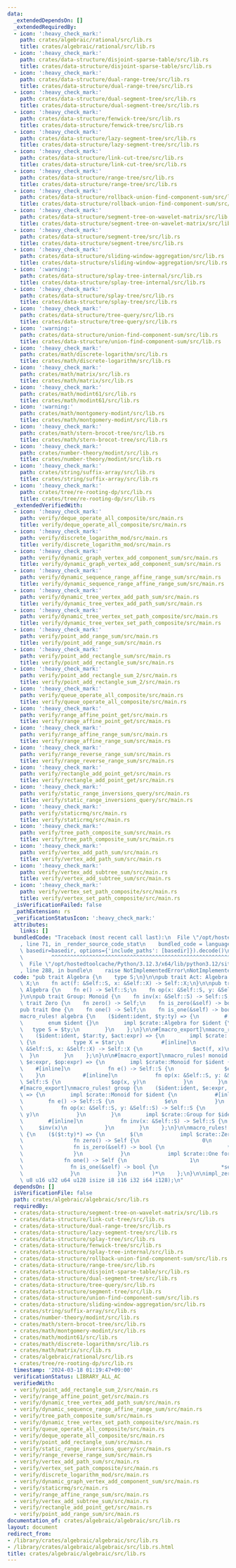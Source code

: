 ```yaml
---
data:
  _extendedDependsOn: []
  _extendedRequiredBy:
  - icon: ':heavy_check_mark:'
    path: crates/algebraic/rational/src/lib.rs
    title: crates/algebraic/rational/src/lib.rs
  - icon: ':heavy_check_mark:'
    path: crates/data-structure/disjoint-sparse-table/src/lib.rs
    title: crates/data-structure/disjoint-sparse-table/src/lib.rs
  - icon: ':heavy_check_mark:'
    path: crates/data-structure/dual-range-tree/src/lib.rs
    title: crates/data-structure/dual-range-tree/src/lib.rs
  - icon: ':heavy_check_mark:'
    path: crates/data-structure/dual-segment-tree/src/lib.rs
    title: crates/data-structure/dual-segment-tree/src/lib.rs
  - icon: ':heavy_check_mark:'
    path: crates/data-structure/fenwick-tree/src/lib.rs
    title: crates/data-structure/fenwick-tree/src/lib.rs
  - icon: ':heavy_check_mark:'
    path: crates/data-structure/lazy-segment-tree/src/lib.rs
    title: crates/data-structure/lazy-segment-tree/src/lib.rs
  - icon: ':heavy_check_mark:'
    path: crates/data-structure/link-cut-tree/src/lib.rs
    title: crates/data-structure/link-cut-tree/src/lib.rs
  - icon: ':heavy_check_mark:'
    path: crates/data-structure/range-tree/src/lib.rs
    title: crates/data-structure/range-tree/src/lib.rs
  - icon: ':heavy_check_mark:'
    path: crates/data-structure/rollback-union-find-component-sum/src/lib.rs
    title: crates/data-structure/rollback-union-find-component-sum/src/lib.rs
  - icon: ':heavy_check_mark:'
    path: crates/data-structure/segment-tree-on-wavelet-matrix/src/lib.rs
    title: crates/data-structure/segment-tree-on-wavelet-matrix/src/lib.rs
  - icon: ':heavy_check_mark:'
    path: crates/data-structure/segment-tree/src/lib.rs
    title: crates/data-structure/segment-tree/src/lib.rs
  - icon: ':heavy_check_mark:'
    path: crates/data-structure/sliding-window-aggregation/src/lib.rs
    title: crates/data-structure/sliding-window-aggregation/src/lib.rs
  - icon: ':warning:'
    path: crates/data-structure/splay-tree-internal/src/lib.rs
    title: crates/data-structure/splay-tree-internal/src/lib.rs
  - icon: ':heavy_check_mark:'
    path: crates/data-structure/splay-tree/src/lib.rs
    title: crates/data-structure/splay-tree/src/lib.rs
  - icon: ':heavy_check_mark:'
    path: crates/data-structure/tree-query/src/lib.rs
    title: crates/data-structure/tree-query/src/lib.rs
  - icon: ':warning:'
    path: crates/data-structure/union-find-component-sum/src/lib.rs
    title: crates/data-structure/union-find-component-sum/src/lib.rs
  - icon: ':heavy_check_mark:'
    path: crates/math/discrete-logarithm/src/lib.rs
    title: crates/math/discrete-logarithm/src/lib.rs
  - icon: ':heavy_check_mark:'
    path: crates/math/matrix/src/lib.rs
    title: crates/math/matrix/src/lib.rs
  - icon: ':heavy_check_mark:'
    path: crates/math/modint61/src/lib.rs
    title: crates/math/modint61/src/lib.rs
  - icon: ':warning:'
    path: crates/math/montgomery-modint/src/lib.rs
    title: crates/math/montgomery-modint/src/lib.rs
  - icon: ':heavy_check_mark:'
    path: crates/math/stern-brocot-tree/src/lib.rs
    title: crates/math/stern-brocot-tree/src/lib.rs
  - icon: ':heavy_check_mark:'
    path: crates/number-theory/modint/src/lib.rs
    title: crates/number-theory/modint/src/lib.rs
  - icon: ':heavy_check_mark:'
    path: crates/string/suffix-array/src/lib.rs
    title: crates/string/suffix-array/src/lib.rs
  - icon: ':heavy_check_mark:'
    path: crates/tree/re-rooting-dp/src/lib.rs
    title: crates/tree/re-rooting-dp/src/lib.rs
  _extendedVerifiedWith:
  - icon: ':heavy_check_mark:'
    path: verify/deque_operate_all_composite/src/main.rs
    title: verify/deque_operate_all_composite/src/main.rs
  - icon: ':heavy_check_mark:'
    path: verify/discrete_logarithm_mod/src/main.rs
    title: verify/discrete_logarithm_mod/src/main.rs
  - icon: ':heavy_check_mark:'
    path: verify/dynamic_graph_vertex_add_component_sum/src/main.rs
    title: verify/dynamic_graph_vertex_add_component_sum/src/main.rs
  - icon: ':heavy_check_mark:'
    path: verify/dynamic_sequence_range_affine_range_sum/src/main.rs
    title: verify/dynamic_sequence_range_affine_range_sum/src/main.rs
  - icon: ':heavy_check_mark:'
    path: verify/dynamic_tree_vertex_add_path_sum/src/main.rs
    title: verify/dynamic_tree_vertex_add_path_sum/src/main.rs
  - icon: ':heavy_check_mark:'
    path: verify/dynamic_tree_vertex_set_path_composite/src/main.rs
    title: verify/dynamic_tree_vertex_set_path_composite/src/main.rs
  - icon: ':heavy_check_mark:'
    path: verify/point_add_range_sum/src/main.rs
    title: verify/point_add_range_sum/src/main.rs
  - icon: ':heavy_check_mark:'
    path: verify/point_add_rectangle_sum/src/main.rs
    title: verify/point_add_rectangle_sum/src/main.rs
  - icon: ':heavy_check_mark:'
    path: verify/point_add_rectangle_sum_2/src/main.rs
    title: verify/point_add_rectangle_sum_2/src/main.rs
  - icon: ':heavy_check_mark:'
    path: verify/queue_operate_all_composite/src/main.rs
    title: verify/queue_operate_all_composite/src/main.rs
  - icon: ':heavy_check_mark:'
    path: verify/range_affine_point_get/src/main.rs
    title: verify/range_affine_point_get/src/main.rs
  - icon: ':heavy_check_mark:'
    path: verify/range_affine_range_sum/src/main.rs
    title: verify/range_affine_range_sum/src/main.rs
  - icon: ':heavy_check_mark:'
    path: verify/range_reverse_range_sum/src/main.rs
    title: verify/range_reverse_range_sum/src/main.rs
  - icon: ':heavy_check_mark:'
    path: verify/rectangle_add_point_get/src/main.rs
    title: verify/rectangle_add_point_get/src/main.rs
  - icon: ':heavy_check_mark:'
    path: verify/static_range_inversions_query/src/main.rs
    title: verify/static_range_inversions_query/src/main.rs
  - icon: ':heavy_check_mark:'
    path: verify/staticrmq/src/main.rs
    title: verify/staticrmq/src/main.rs
  - icon: ':heavy_check_mark:'
    path: verify/tree_path_composite_sum/src/main.rs
    title: verify/tree_path_composite_sum/src/main.rs
  - icon: ':heavy_check_mark:'
    path: verify/vertex_add_path_sum/src/main.rs
    title: verify/vertex_add_path_sum/src/main.rs
  - icon: ':heavy_check_mark:'
    path: verify/vertex_add_subtree_sum/src/main.rs
    title: verify/vertex_add_subtree_sum/src/main.rs
  - icon: ':heavy_check_mark:'
    path: verify/vertex_set_path_composite/src/main.rs
    title: verify/vertex_set_path_composite/src/main.rs
  _isVerificationFailed: false
  _pathExtension: rs
  _verificationStatusIcon: ':heavy_check_mark:'
  attributes:
    links: []
  bundledCode: "Traceback (most recent call last):\n  File \"/opt/hostedtoolcache/Python/3.12.3/x64/lib/python3.12/site-packages/onlinejudge_verify/documentation/build.py\"\
    , line 71, in _render_source_code_stat\n    bundled_code = language.bundle(stat.path,\
    \ basedir=basedir, options={'include_paths': [basedir]}).decode()\n          \
    \         ^^^^^^^^^^^^^^^^^^^^^^^^^^^^^^^^^^^^^^^^^^^^^^^^^^^^^^^^^^^^^^^^^^^^^^^^^^^^^^^^^\n\
    \  File \"/opt/hostedtoolcache/Python/3.12.3/x64/lib/python3.12/site-packages/onlinejudge_verify/languages/rust.py\"\
    , line 288, in bundle\n    raise NotImplementedError\nNotImplementedError\n"
  code: "pub trait Algebra {\n    type S;\n}\n\npub trait Act: Algebra {\n    type\
    \ X;\n    fn act(f: &Self::S, x: &Self::X) -> Self::X;\n}\n\npub trait Monoid:\
    \ Algebra {\n    fn e() -> Self::S;\n    fn op(x: &Self::S, y: &Self::S) -> Self::S;\n\
    }\n\npub trait Group: Monoid {\n    fn inv(x: &Self::S) -> Self::S;\n}\n\npub\
    \ trait Zero {\n    fn zero() -> Self;\n    fn is_zero(&self) -> bool;\n}\n\n\
    pub trait One {\n    fn one() -> Self;\n    fn is_one(&self) -> bool;\n}\n\n#[macro_export]\n\
    macro_rules! algebra {\n    ($ident:ident, $ty:ty) => {\n        #[derive(Clone)]\n\
    \        enum $ident {}\n        impl $crate::Algebra for $ident {\n         \
    \   type S = $ty;\n        }\n    };\n}\n\n#[macro_export]\nmacro_rules! act {\n\
    \    ($ident:ident, $tar:ty, $act:expr) => {\n        impl $crate::Act for $ident\
    \ {\n            type X = $tar;\n            #[inline]\n            fn act(f:\
    \ &Self::S, x: &Self::X) -> Self::X {\n                $act(f, x)\n          \
    \  }\n        }\n    };\n}\n\n#[macro_export]\nmacro_rules! monoid {\n    ($ident:ident,\
    \ $e:expr, $op:expr) => {\n        impl $crate::Monoid for $ident {\n        \
    \    #[inline]\n            fn e() -> Self::S {\n                $e\n        \
    \    }\n            #[inline]\n            fn op(x: &Self::S, y: &Self::S) ->\
    \ Self::S {\n                $op(x, y)\n            }\n        }\n    };\n}\n\n\
    #[macro_export]\nmacro_rules! group {\n    ($ident:ident, $e:expr, $op:expr, $inv:expr)\
    \ => {\n        impl $crate::Monoid for $ident {\n            #[inline]\n    \
    \        fn e() -> Self::S {\n                $e\n            }\n            #[inline]\n\
    \            fn op(x: &Self::S, y: &Self::S) -> Self::S {\n                $op(x,\
    \ y)\n            }\n        }\n        impl $crate::Group for $ident {\n    \
    \        #[inline]\n            fn inv(x: &Self::S) -> Self::S {\n           \
    \     $inv(x)\n            }\n        }\n    };\n}\n\nmacro_rules! impl_zero_one\
    \ {\n    ($($t:ty)*) => {\n        $(\n            impl $crate::Zero for $t {\n\
    \                fn zero() -> Self {\n                    0\n                }\n\
    \                fn is_zero(&self) -> bool {\n                    *self == 0\n\
    \                }\n            }\n            impl $crate::One for $t {\n   \
    \             fn one() -> Self {\n                    1\n                }\n \
    \               fn is_one(&self) -> bool {\n                    *self == 1\n \
    \               }\n            }\n        )*\n    };\n}\n\nimpl_zero_one!(usize\
    \ u8 u16 u32 u64 u128 isize i8 i16 i32 i64 i128);\n"
  dependsOn: []
  isVerificationFile: false
  path: crates/algebraic/algebraic/src/lib.rs
  requiredBy:
  - crates/data-structure/segment-tree-on-wavelet-matrix/src/lib.rs
  - crates/data-structure/link-cut-tree/src/lib.rs
  - crates/data-structure/dual-range-tree/src/lib.rs
  - crates/data-structure/lazy-segment-tree/src/lib.rs
  - crates/data-structure/splay-tree/src/lib.rs
  - crates/data-structure/fenwick-tree/src/lib.rs
  - crates/data-structure/splay-tree-internal/src/lib.rs
  - crates/data-structure/rollback-union-find-component-sum/src/lib.rs
  - crates/data-structure/range-tree/src/lib.rs
  - crates/data-structure/disjoint-sparse-table/src/lib.rs
  - crates/data-structure/dual-segment-tree/src/lib.rs
  - crates/data-structure/tree-query/src/lib.rs
  - crates/data-structure/segment-tree/src/lib.rs
  - crates/data-structure/union-find-component-sum/src/lib.rs
  - crates/data-structure/sliding-window-aggregation/src/lib.rs
  - crates/string/suffix-array/src/lib.rs
  - crates/number-theory/modint/src/lib.rs
  - crates/math/stern-brocot-tree/src/lib.rs
  - crates/math/montgomery-modint/src/lib.rs
  - crates/math/modint61/src/lib.rs
  - crates/math/discrete-logarithm/src/lib.rs
  - crates/math/matrix/src/lib.rs
  - crates/algebraic/rational/src/lib.rs
  - crates/tree/re-rooting-dp/src/lib.rs
  timestamp: '2024-03-18 01:19:47+09:00'
  verificationStatus: LIBRARY_ALL_AC
  verifiedWith:
  - verify/point_add_rectangle_sum_2/src/main.rs
  - verify/range_affine_point_get/src/main.rs
  - verify/dynamic_tree_vertex_add_path_sum/src/main.rs
  - verify/dynamic_sequence_range_affine_range_sum/src/main.rs
  - verify/tree_path_composite_sum/src/main.rs
  - verify/dynamic_tree_vertex_set_path_composite/src/main.rs
  - verify/queue_operate_all_composite/src/main.rs
  - verify/deque_operate_all_composite/src/main.rs
  - verify/point_add_rectangle_sum/src/main.rs
  - verify/static_range_inversions_query/src/main.rs
  - verify/range_reverse_range_sum/src/main.rs
  - verify/vertex_add_path_sum/src/main.rs
  - verify/vertex_set_path_composite/src/main.rs
  - verify/discrete_logarithm_mod/src/main.rs
  - verify/dynamic_graph_vertex_add_component_sum/src/main.rs
  - verify/staticrmq/src/main.rs
  - verify/range_affine_range_sum/src/main.rs
  - verify/vertex_add_subtree_sum/src/main.rs
  - verify/rectangle_add_point_get/src/main.rs
  - verify/point_add_range_sum/src/main.rs
documentation_of: crates/algebraic/algebraic/src/lib.rs
layout: document
redirect_from:
- /library/crates/algebraic/algebraic/src/lib.rs
- /library/crates/algebraic/algebraic/src/lib.rs.html
title: crates/algebraic/algebraic/src/lib.rs
---
```

